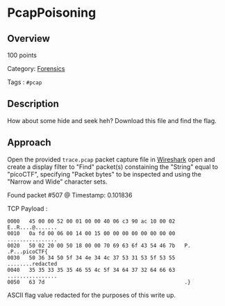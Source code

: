 # PcapPoisoning #

## Overview ##

100 points

Category: [Forensics](../)
 
Tags : `#pcap`

## Description ##

How about some hide and seek heh?
Download this file and find the flag.

## Approach ##

Open the provided `trace.pcap` packet capture file in [Wireshark](https://www.wireshark.org) open and create a display filter to "Find" packet(s) constaining the "String" equal to "picoCTF", specifying "Packet bytes" to be inspected and using the "Narrow and Wide" character sets.

Found packet #507 @ Timestamp: 0.101836

TCP Payload :

    0000   45 00 00 52 00 01 00 00 40 06 c3 90 ac 10 00 02   E..R....@.......
    0010   0a fd 00 06 00 14 00 15 00 00 00 00 00 00 00 00   ................
    0020   50 02 20 00 50 18 00 00 70 69 63 6f 43 54 46 7b   P. .P...picoCTF{
    0030   50 36 34 50 5f 34 4e 34 4c 37 53 31 53 5f 53 55   ........redacted
    0040   35 35 33 35 35 46 55 4c 5f 34 64 37 32 64 66 63   ................
    0050   63 7d                                             .}

ASCII flag value redacted for the purposes of this write up.

